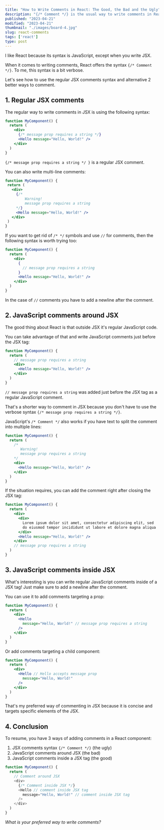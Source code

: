 ```yaml
---
title: "How to Write Comments in React: The Good, the Bad and the Ugly"
description: "{/* Comment */} is the usual way to write comments in React. But there are 2 better ways to comment you just have to know."
published: "2023-04-21"
modified: "2023-04-21"
thumbnail: "./images/board-4.jpg"
slug: react-comments
tags: ['react']
type: post
---
```


I like React because its syntax is JavaScript, except when you write JSX.  

When it comes to writing comments, React offers the syntax `{/* Comment */}`. To me, this syntax is a bit verbose.    

Let's see how to use the regular JSX comments syntax and alternative 2 better ways to comment.

<Affiliate type="traversyReact" />

<TableOfContents maxLevel={2} />

## 1. Regular JSX comments

The regular way to write comments in JSX is using the following syntax:

```jsx
function MyComponent() {
  return (
    <div>
      {/* message prop requires a string */}
      <Hello message="Hello, World!" /> 
    </div>
  )
}
```

 `{/* message prop requires a string */ }` is a regular JSX comment. 

You can also write multi-line comments:

 ```jsx
function MyComponent() {
  return (
    <div>
      {/* 
          Warning!
          message prop requires a string 
      */}
      <Hello message="Hello, World!" /> 
    </div>
  )
}
```

If you want to get rid of `/* */` symbols and use `//` for comments, then the following syntax is worth trying too:

```jsx
function MyComponent() {
  return (
    <div>
      {
        // message prop requires a string
      }
      <Hello message="Hello, World!" /> 
    </div>
  )
}
```

In the case of `//` comments you have to add a newline after the comment.  

## 2. JavaScript comments around JSX

The good thing about React is that outside JSX it's regular JavaScript code.  

You can take advantage of that and write JavaScript comments just before the JSX tag:

```jsx
function MyComponent() {
  return (
    // message prop requires a string
    <div>
      <Hello message="Hello, World!" /> 
    </div>
  )
}
```

`// message prop requires a string` was added just before the JSX tag as a regular JavaScript comment.  

That's a shorter way to comment in JSX because you don't have to use the verbose syntax `{/* message prop requires a string */}`.  

JavaScript's `/* Comment */` also works if you have text to split the comment into multiple lines:

```jsx
function MyComponent() {
  return (
    /*
       Warning! 
       message prop requires a string
    */ 
    <div>
      <Hello message="Hello, World!" /> 
    </div>
  )
}
```

If the situation requires, you can add the comment right after closing the JSX tag:

```jsx
function MyComponent() {
  return (
    <div>
      <div>
        Lorem ipsum dolor sit amet, consectetur adipiscing elit, sed 
        do eiusmod tempor incididunt ut labore et dolore magna aliqua
      </div>
      <Hello message="Hello, World!" /> 
    </div>
    // message prop requires a string
  )
}
```

## 3. JavaScript comments inside JSX

What's interesting is you can write regular JavaScript comments inside of a JSX tag! Just make sure to add a newline after the comment.  

You can use it to add comments targeting a prop:

```jsx
function MyComponent() {
  return (
    <div>
      <Hello
        message="Hello, World!" // message prop requires a string
      /> 
    </div>
  )
}
```

Or add comments targeting a child component:

```jsx
function MyComponent() {
  return (
    <div>
      <Hello // Hello accepts message prop
        message="Hello, World!"
      /> 
    </div>
  )
}
```

That's my preferred way of commenting in JSX because it is concise and targets specific elements of the JSX.  

## 4. Conclusion

To resume, you have 3 ways of adding comments in a React component: 

1. JSX comments syntax `{/* Comment */}` (the ugly)
2. JavaScript comments around JSX (the bad)
3. JavaScript comments inside a JSX tag (the good)

```javascript
function MyComponent() {
  return (
    // Comment around JSX
    <div>
      {/* Comment inside JSX */}
      <Hello // comment inside JSX tag
        message="Hello, World!" // comment inside JSX tag
      /> 
    </div>
  )
}
```

*What is your preferred way to write comments?*
